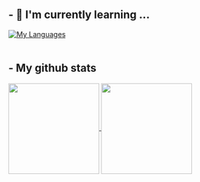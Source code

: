 ## - 🌱 I'm currently learning ...
[![My Languages](https://skillicons.dev/icons?i=python,c,cs,html,css,js,react,githubactions,docker&perline=6)](https://skillicons.dev) <br>
<br />

## - My github stats
<div>
  <a href="https://github.com/karpitony">
    <img height=180 align="center" src="https://github-readme-stats.vercel.app/api?username=karpitony&show_icons=true&theme=dark&langs_count=6&count_private=true&rank_icon=github&bg_color=60,1d4ed8,0065cd,00699f,00666b,065f46&title_color=fff&text_color=fff" />
  </a>
  <a href="https://github.com/karpitony">
    <img height=180 align="center" src="https://github-readme-stats.vercel.app/api/top-langs/?username=karpitony&layout=compact&theme=dark&langs_count=6&count_private=true&bg_color=60,1d4ed8,0065cd,00699f,00666b,065f46&title_color=fff&text_color=fff">
  </a>
</div>
